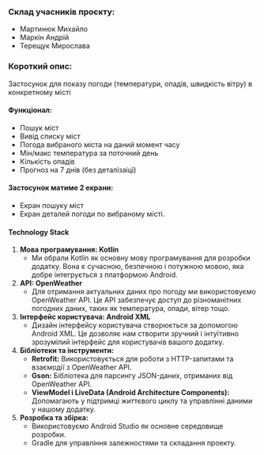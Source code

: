 ### Склад учасників проєкту:
- Мартинюк Михайло
- Маркін Андрій
- Терещук Мирослава

### Короткий опис:
Застосунок для показу погоди (температури, опадів, швидкість вітру) в конкретному місті

#### Функціонал:
- Пошук міст
- Вивід списку міст
- Погода вибраного міста на даний момент часу
- Мін/макс температура за поточний день 
- Кількість опадів
- Прогноз на 7 днів (без деталізаіцї)
 
#### Застосунок матиме 2 екрани:
- Екран пошуку міст
- Екран деталей погоди по вибраному місті.

#### Technology Stack
1. **Мова програмування: Kotlin**
   - Ми обрали Kotlin як основну мову програмування для розробки додатку. Вона є сучасною, безпечною і потужною мовою, яка добре інтегрується з платформою Android.
2. **API: OpenWeather**
   - Для отримання актуальних даних про погоду ми використовуємо OpenWeather API. Це API забезпечує доступ до різноманітних погодних даних, таких як температура, опади, вітер тощо.
3. **Інтерфейс користувача: Android XML**
   - Дизайн інтерфейсу користувача створюється за допомогою Android XML. Це дозволяє нам створити зручний і інтуїтивно зрозумілий інтерфейс для користувачів вашого додатку.
4. **Бібліотеки та інструменти:**
   - **Retrofit:** Використовується для роботи з HTTP-запитами та взаємодії з OpenWeather API.
   - **Gson:** Бібліотека для парсингу JSON-даних, отриманих від OpenWeather API.
   - **ViewModel і LiveData (Android Architecture Components):** Допомагають у підтримці життєвого циклу та управлінні даними у нашому додатку.
5. **Розробка та збірка:**
   - Використовуємо Android Studio як основне середовище розробки.
   - Gradle для управління залежностями та складання проекту.
